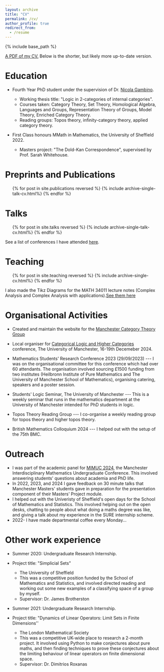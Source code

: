 ```yaml
---
layout: archive
title: "CV"
permalink: /cv/
author_profile: true
redirect_from:
  - /resume
---
```


{% include base_path %}

[A PDF of my CV.](https://calum-hughes.github.io/files/CV2025.pdf) Below is the shorter, but likely more up-to-date version.

Education
======
* Fourth Year PhD student under the supervision of Dr. [Nicola Gambino](https://personalpages.manchester.ac.uk/staff/nicola.gambino/).
   * Working thesis title: "Logic in 2-categories of internal categories".
   * Courses taken: Category Theory, Set Theory, Homological Algebra, Languages and Groups, Representation Theory of Groups, Model Theory, Enriched Category Theory.
   * Reading groups: Topos theory, infinity-category theory, applied category theory.
  
* First Class honours MMath in Mathematics, the University of Sheffield 2022.
   * Masters project: "The Dold-Kan Correspondence", supervised by Prof. Sarah Whitehouse.



  
Preprints and Publications
======
  <ul>{% for post in site.publications reversed %}
    {% include archive-single-talk-cv.html%}
  {% endfor %}</ul>
  
Talks
======
  <ul>{% for post in site.talks reversed %}
    {% include archive-single-talk-cv.html%}
  {% endfor %}</ul>

See a list of conferences I have attended [here](calum-hughes.github.io/conferencelist).
  

Teaching
======
  <ul>{% for post in site.teaching reversed %}
    {% include archive-single-cv.html%}
  {% endfor %}</ul>

  I also made the Tikz Diagrams for the MATH 34011 lecture notes (Complex Analysis and Complex Analysis with applications).[See them here](https://calum-hughes.github.io/portfolio/ComplexAnalysisDiagrams.pdf)



Organisational Activities
======

* Created and maintain the website for the [Manchester Category Theory Group](https://manchester-ct.github.io)

* Local organiser for [Categorical Logic and Higher Categories](https://gtendas.github.io/clhc/) conference, The University of Manchester, 16-19th Decemeber 2024. 

* Mathematics Students' Research Conference 2023 (29/09/2023) --- I was on the organisational committee for this conference which had over 60 attendants. The organisation involved sourcing £1500 funding from two institutes (Heilbronn Institute of Pure Mathematics and The University of Manchester School of Mathematics), organising catering, speakers and a poster session.


* Students' Logic Seminar, The University of Manchester --- This is a weekly seminar that runs in the mathematics department at the University of Manchester intended for PhD students in logic. 

* Topos Theory Reading Group --- I co-organise a weekly reading group for topos theory and higher topos theory.

* British Mathematics Colloquium 2024 --- I helped out with the setup of the 75th BMC.

Outreach
======


* I was part of the academic panel for [MIMUC 2024](https://mimucmanchester.wixsite.com/mimuc-2024), the Manchester Interdisciplinary Mathematics Undergraduate Conference. This involved answering students' questions about academia and PhD life. 
* In 2022, 2023, and 2024 I gave feedback on 30 minute talks that Manchester Masters' students gave in preparation for the presentation component of their Masters' Project module.
* I helped out with the Univeristy of Sheffield's open days for the School of Mathematics and Statistics. This involved helping out on the open desks, chatting to people about what doing a maths degree was like, and giving a talk about my experience in the SURE internship scheme.
* 2022- I have made departmental coffee every Monday...

Other work experience
======
* Summer 2020: Undergraduate Research Internship.
* Project title: "Simplicial Sets"
  * The University of Sheffield
  * This was a competitive position funded by the School of Mathematics and Statistics, and involved directed reading and working out some new examples of a classifying space of a group by myself.
  * Supervisor: Dr. James Brotherston

* Summer 2021: Undergraduate Research Internship.
* Project title: "Dynamics of Linear Operators: Limit Sets in Finite Dimensions''
  * The London Mathematical Society
  * This was a competitive UK-wide place to research a 2-month project. It involved using Python to make conjectures about pure maths, and then finding techniques to prove these conjectures about the limiting behaviour of linear operators on finite dimensional space.
  * Supervisor: Dr. Dimitrios Roxanas





